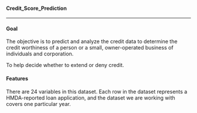 #### Credit_Score_Prediction
-----------------------------

#### Goal

The objective is to predict and analyze the credit data to determine the credit worthiness of a person or a small, owner-operated business of individuals and corporation.

To help decide whether to extend or deny credit.


#### Features

There are 24 variables in this dataset. Each row in the dataset represents a HMDA-reported loan application, and the dataset we are working with covers one particular year.

